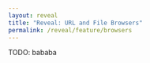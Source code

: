 ```yaml
---
layout: reveal
title: "Reveal: URL and File Browsers"
permalink: /reveal/feature/browsers
---
```

TODO: bababa